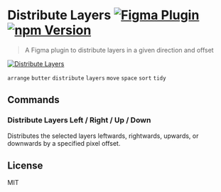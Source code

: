 # Distribute Layers [![Figma Plugin](https://img.shields.io/badge/figma-Distribute%20Layers-yellow.svg)](https://figma.com/c/plugin/767379264700569551/Distribute-Layers) [![npm Version](https://img.shields.io/npm/v/figma-distribute-layers.svg)](https://www.npmjs.com/package/figma-distribute-layers)

> A Figma plugin to distribute layers in a given direction and offset

[![Distribute Layers](https://raw.githubusercontent.com/yuanqing/figma-plugins/master/packages/figma-distribute-layers/media/cover.png)](https://figma.com/c/plugin/767379264700569551/Distribute-Layers)

`arrange` `butter` `distribute` `layers` `move` `space` `sort` `tidy`

## Commands

### Distribute Layers Left / Right / Up / Down

Distributes the selected layers leftwards, rightwards, upwards, or downwards by a specified pixel offset.

## License

MIT
